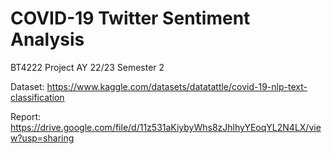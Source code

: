 # COVID-19 Twitter Sentiment Analysis
BT4222 Project AY 22/23 Semester 2

Dataset: https://www.kaggle.com/datasets/datatattle/covid-19-nlp-text-classification

Report: https://drive.google.com/file/d/11z531aKiybyWhs8zJhlhyYEoqYL2N4LX/view?usp=sharing
